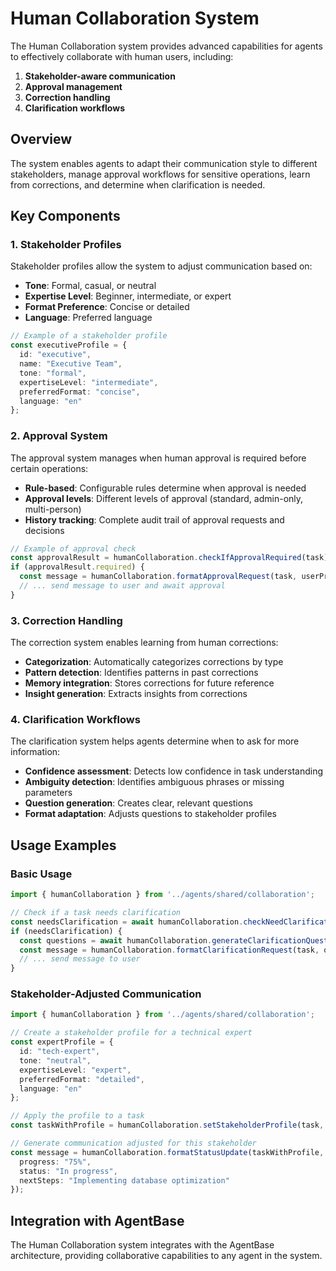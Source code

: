 # Human Collaboration System

The Human Collaboration system provides advanced capabilities for agents to effectively collaborate with human users, including:

1. **Stakeholder-aware communication**
2. **Approval management**
3. **Correction handling**
4. **Clarification workflows**

## Overview

The system enables agents to adapt their communication style to different stakeholders, manage approval workflows for sensitive operations, learn from corrections, and determine when clarification is needed.

## Key Components

### 1. Stakeholder Profiles

Stakeholder profiles allow the system to adjust communication based on:

- **Tone**: Formal, casual, or neutral
- **Expertise Level**: Beginner, intermediate, or expert
- **Format Preference**: Concise or detailed
- **Language**: Preferred language

```typescript
// Example of a stakeholder profile
const executiveProfile = {
  id: "executive",
  name: "Executive Team",
  tone: "formal",
  expertiseLevel: "intermediate",
  preferredFormat: "concise",
  language: "en"
};
```

### 2. Approval System

The approval system manages when human approval is required before certain operations:

- **Rule-based**: Configurable rules determine when approval is needed
- **Approval levels**: Different levels of approval (standard, admin-only, multi-person)
- **History tracking**: Complete audit trail of approval requests and decisions

```typescript
// Example of approval check
const approvalResult = humanCollaboration.checkIfApprovalRequired(task);
if (approvalResult.required) {
  const message = humanCollaboration.formatApprovalRequest(task, userProfile);
  // ... send message to user and await approval
}
```

### 3. Correction Handling

The correction system enables learning from human corrections:

- **Categorization**: Automatically categorizes corrections by type
- **Pattern detection**: Identifies patterns in past corrections
- **Memory integration**: Stores corrections for future reference
- **Insight generation**: Extracts insights from corrections

### 4. Clarification Workflows

The clarification system helps agents determine when to ask for more information:

- **Confidence assessment**: Detects low confidence in task understanding
- **Ambiguity detection**: Identifies ambiguous phrases or missing parameters
- **Question generation**: Creates clear, relevant questions
- **Format adaptation**: Adjusts questions to stakeholder profiles

## Usage Examples

### Basic Usage

```typescript
import { humanCollaboration } from '../agents/shared/collaboration';

// Check if a task needs clarification
const needsClarification = await humanCollaboration.checkNeedClarification(task);
if (needsClarification) {
  const questions = await humanCollaboration.generateClarificationQuestions(task);
  const message = humanCollaboration.formatClarificationRequest(task, questions);
  // ... send message to user
}
```

### Stakeholder-Adjusted Communication

```typescript
import { humanCollaboration } from '../agents/shared/collaboration';

// Create a stakeholder profile for a technical expert
const expertProfile = {
  id: "tech-expert",
  tone: "neutral",
  expertiseLevel: "expert",
  preferredFormat: "detailed",
  language: "en"
};

// Apply the profile to a task
const taskWithProfile = humanCollaboration.setStakeholderProfile(task, expertProfile);

// Generate communication adjusted for this stakeholder
const message = humanCollaboration.formatStatusUpdate(taskWithProfile, {
  progress: "75%",
  status: "In progress",
  nextSteps: "Implementing database optimization"
});
```

## Integration with AgentBase

The Human Collaboration system integrates with the AgentBase architecture, providing collaborative capabilities to any agent in the system. 